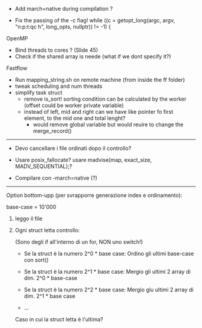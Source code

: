 - Add march=native during compilation ?

- Fix the passing of the -c flag!
    while ((c = getopt_long(argc, argv, "n:p:t:qc h", long_opts, nullptr)) != -1) {


OpenMP
- Bind threads to cores ? (Slide 45)
- Check if the shared array is neede (what if we dont specify it?)

Fastflow
- Run mapping_string.sh on remote machine (from inside the ff folder)
- tweak scheduling and num threads
- simplify task struct
    - remove is_sort! sorting condition can be calculated by the worker (offset could be worker private variable)
    - instead of left, mid and right can we have like pointer fo first element, to the mid one and total lenght?
        - would remove global variable but would reuire to change the merge_record()


----

- Devo cancellare i file ordinati dopo il controllo?

- Usare posix_fallocate? usare madvise(map, exact_size, MADV_SEQUENTIAL);?

- Compilare con -march=native (?)

----

Option bottom-upp (per svrapporre generazione index e ordinamento):

base-case = 10'000

1. leggo il file

2. Ogni struct letta controllo:

    (Sono degli if all'interno di un for, NON uno switch!)

    - Se la struct è la numero 2^0 * base case: Ordino gli ultimi base-case con sort()

    - Se la struct è la numero 2^1 * base case: Mergio gli ultimi 2 array di dim. 2^0 * base-case

    - Se la struct è la numero 2^2 * base case: Mergio glu ultimi 2 array di dim. 2^1 * base case

    - ...

    Caso in cui la struct letta è l'ultima?